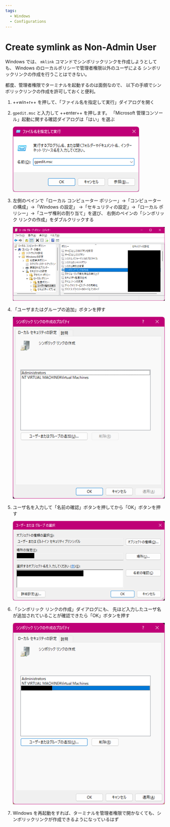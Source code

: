 ```yaml
---
tags:
  - Windows
  - Configurations
---
```


# Create symlink as Non-Admin User

Windows では、 `mklink` コマンドでシンボリックリンクを作成しようとしても、
Windows のローカルポリシーで管理者権限以外のユーザによる
シンボリックリンクの作成を行うことはできない。

都度、管理者権限でターミナルを起動するのは面倒なので、
以下の手順でシンボリックリンクの作成を許可しておくと便利。

1.  ++win+r++ を押して、「ファイル名を指定して実行」ダイアログを開く

1.  `gpedit.msc` と入力して ++enter++ を押します。
    「Microsoft 管理コンソール」起動に関する確認ダイアログは「はい」を選ぶ

    ![ファイル名を指定して実行](./images/symlinks/execute-commands.png)

1.  左側のペインで「ローカル コンピューター ポリシー」→「コンピューターの構成」→「Windows の設定」
    →「セキュリティの設定」→「ローカル ポリシー」→「ユーザ権利の割り当て」を選び、
    右側のペインの「シンボリック リンクの作成」をダブルクリックする

    ![シンボリック リンクの作成](./images/symlinks/windows-local-policies.png)

1.  「ユーザまたはグループの追加」ボタンを押す

    ![シンボリック リンクの作成ポリシーのダイアログ](./images/symlinks/dialog-of-symbolic-link-policies.png)

1.  ユーザ名を入力して「名前の確認」ボタンを押してから「OK」ボタンを押す

    ![ユーザアカウントの入力](./images/symlinks/enter-your-username.png)

1.  「シンボリック リンクの作成」ダイアログにも、
    先ほど入力したユーザ名が追加されていることが確認できたら「OK」ボタンを押す

    ![ユーザアカウント追加の確認](./images/symlinks/confirm-adding-your-account.png)

1.  Windows を再起動をすれば、ターミナルを管理者権限で開かなくても、シンボリックリンクが作成できるようになっているはず
